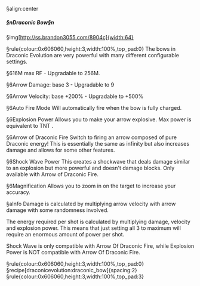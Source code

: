 §align:center
##### §nDraconic Bow§n

§img[http://ss.brandon3055.com/8904c]{width:64}

§rule{colour:0x606060,height:3,width:100%,top_pad:0}
The bows in Draconic Evolution are very powerful with many different configurable settings.

§616M max RF - Upgradable to 256M.

§6Arrow Damage: base 3 - Upgradable to 9

§6Arrow Velocity: base +200% - Upgradable to +500%

§6Auto Fire Mode
Will automatically fire when the bow is fully charged.

§6Explosion Power
Allows you to make your arrow explosive.
Max power is equivalent to TNT.

§6Arrow of Draconic Fire
Switch to firing an arrow composed of pure Draconic energy! 
This is essentially the same as infinity but also increases damage and allows for some other features.

§6Shock Wave Power
This creates a shockwave that deals damage similar to an explosion but more powerful and doesn't damage blocks.
Only available with Arrow of Draconic Fire.

§6Magnification
Allows you to zoom in on the target to increase your accuracy.

§aInfo
Damage is calculated by multiplying arrow velocity with arrow damage with some randomness involved.

The energy required per shot is calculated by multiplying damage, velocity and explosion power.
This means that just setting all 3 to maximum will require an enormous amount of power per shot.

Shock Wave is only compatible with Arrow Of Draconic Fire, while Explosion Power is NOT compatible with Arrow Of Draconic Fire.

§rule{colour:0x606060,height:3,width:100%,top_pad:0}
§recipe[draconicevolution:draconic_bow]{spacing:2}
§rule{colour:0x606060,height:3,width:100%,top_pad:3}